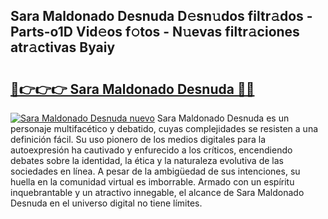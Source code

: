## Sara Maldonado Desnuda D𝚎sn𝚞dos filtr𝚊dos - Parts-o1D Vid𝚎os f𝚘tos - N𝚞evas filtr𝚊ciones atr𝚊ctivas Byaiy

# <h2><a href="http://mb0aai.tromn.icu/?c=Sara+Maldonado+Desnuda">🔗👉👉👉 Sara Maldonado Desnuda 🔗🔗</a></h2>

[![Sara Maldonado Desnuda nuevo](https://i.imgur.com/pEAQMta.gif)](http://mb0aai.tromn.icu/?c=Sara+Maldonado+Desnuda)
Sara Maldonado Desnuda es un personaje multifacético y debatido, cuyas complejidades se resisten a una definición fácil.  Su uso pionero de los medios digitales para la autoexpresión ha cautivado y enfurecido a los críticos, encendiendo debates sobre la identidad, la ética y la naturaleza evolutiva de las sociedades en línea. A pesar de la ambigüedad de sus intenciones, su huella en la comunidad virtual es imborrable. Armado con un espíritu inquebrantable y un atractivo innegable, el alcance de Sara Maldonado Desnuda en el universo digital no tiene límites.
